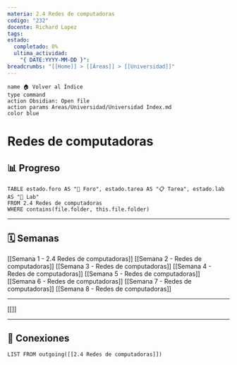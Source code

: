 ```yaml
---
materia: 2.4 Redes de computadoras
codigo: "232"
docente: Richard Lopez
tags: 
estado:
  completado: 0%
  ultima_actividad:
    "{ DATE:YYYY-MM-DD }": 
breadcrumbs: "[[Home]] > [[Áreas]] > [[Universidad]]"
---
```


```button
name 🏠 Volver al Índice
type command
action Obsidian: Open file
action params Areas/Universidad/Universidad Index.md
color blue
```

# Redes de computadoras
## 📊 **Progreso**
```dataview
TABLE estado.foro AS "📝 Foro", estado.tarea AS "📋 Tarea", estado.lab AS "🧪 Lab"
FROM 2.4 Redes de computadoras
WHERE contains(file.folder, this.file.folder)
```

---

## 🗓️ **Semanas**
[[Semana 1 - 2.4 Redes de computadoras]]
[[Semana 2 - Redes de computadoras]]
[[Semana 3 - Redes de computadoras]]
[[Semana 4 - Redes de computadoras]]
[[Semana 5 - Redes de computadoras]]
[[Semana 6 - Redes de computadoras]]
[[Semana 7 - Redes de computadoras]]
[[Semana 8 - Redes de computadoras]]


---
[[]]

---

## 🧩 **Conexiones**
```dataview
LIST FROM outgoing([[2.4 Redes de computadoras]])
```
